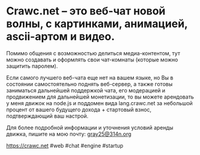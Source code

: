 # Crawc.net – это веб-чат новой волны, с картинками, анимацией, ascii-артом и видео.

Помимо общения с возможностью делиться медиа-контентом, тут можно создавать и
оформлять свои чат-комнаты (которые можно защитить паролем).

Если самого лучшего веб-чата еще нет на вашем языке, но Вы в состоянии
самостоятельно поднять веб-сервер, а также готовы заниматься дальнейшей
поддержкой чата, его модерацией и продвижением для дальнейшей монетизации,
то вы можете арендовать у меня движок на node.js и поддомен вида lang.crawc.net
за небольшой процент от вашего будущего дохода + стартовый взнос,
подтверждающий ваш настрой.

Для более подробной информации и уточнения условий аренды движка, пишите на
мою почту: gray25@314n.org

https://crawc.net
#web #chat #engine #startup
